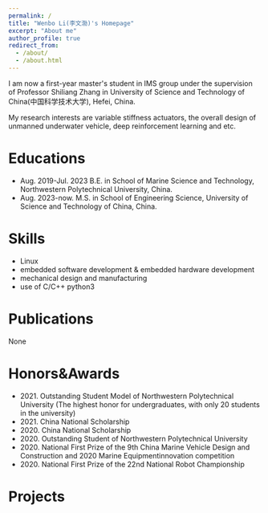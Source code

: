 ```yaml
---
permalink: /
title: "Wenbo Li(李文渤)'s Homepage"
excerpt: "About me"
author_profile: true
redirect_from: 
  - /about/
  - /about.html
---
```


I am now a first-year master's student in IMS group under the supervision of Professor Shiliang Zhang in University of Science and Technology of China(中国科学技术大学), Hefei, China. 

My research interests are variable stiffness actuators, the overall design of unmanned underwater vehicle, deep reinforcement learning and etc.

Educations
======
* Aug. 2019-Jul. 2023 B.E. in School of Marine Science and Technology, Northwestern Polytechnical University, China.
* Aug. 2023-now. M.S. in School of Engineering Science, University of Science and Technology of China, China.

Skills
======
* Linux
* embedded software development & embedded hardware development
* mechanical design and manufacturing
* use of C/C++ python3

Publications
====
None

Honors&Awards
======
* 2021\. Outstanding Student Model of Northwestern Polytechnical University (The highest honor for undergraduates, with only 20 students in the university)
* 2021\. China National Scholarship
* 2020\. China National Scholarship
* 2020\. Outstanding Student of Northwestern Polytechnical University
* 2020\. National First Prize of the 9th China Marine Vehicle Design and Construction and 2020 Marine Equipmentinnovation competition
* 2020\. National First Prize of the 22nd National Robot Championship 

Projects
======

